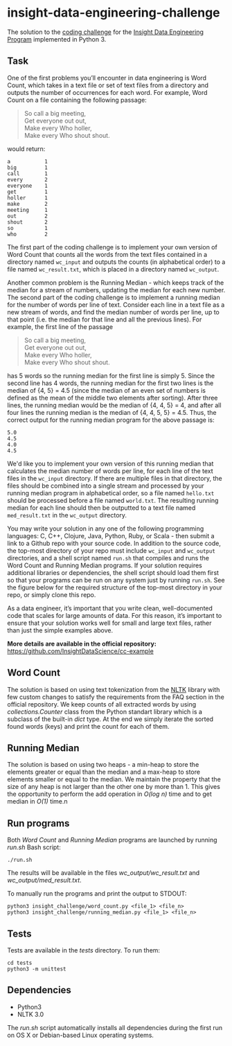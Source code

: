 # insight-data-engineering-challenge
The solution to the [coding challenge](https://github.com/InsightDataScience/cc-example) for the [Insight Data Engineering Program](http://insightdataengineering.com/) implemented in Python 3.

## Task

One of the first problems you’ll encounter in data engineering is Word Count, which takes in a text file or set of text files from a directory and outputs the number of occurrences for each word.  For example, Word Count on a file containing the following passage:

> So call a big meeting,  
Get everyone out out,  
Make every Who holler,  
Make every Who shout shout.  

would return:

	a			1
	big			1  
	call		1  
	every		2  
	everyone	1  
	get			1  
	holler		1  
	make		2  
	meeting		1  
	out			2  
	shout		2  
	so			1  
	who			2  

The first part of the coding challenge is to implement your own version of Word Count that counts all the words from the text files contained in a directory named `wc_input` and outputs the counts (in alphabetical order) to a file named `wc_result.txt`, which is placed in a directory named `wc_output`.

Another common problem is the Running Median - which keeps track of the median for a stream of numbers, updating the median for each new number.  The second part of the coding challenge is to implement a running median for the number of words per line of text.  Consider each line in a text file as a new stream of words, and find the median number of words per line, up to that point (i.e. the median for that line and all the previous lines).  For example, the first line of the passage

> So call a big meeting,  
Get everyone out out,  
Make every Who holler,  
Make every Who shout shout.  

has 5 words so the running median for the first line is simply 5.  Since the second line has 4 words, the running median for the first two lines is the median of {4, 5} = 4.5 (since the median of an even set of numbers is defined as the mean of the middle two elements after sorting).  After three lines, the running median would be the median of {4, 4, 5} = 4, and after all four lines the running median is the median of {4, 4, 5, 5} = 4.5.  Thus, the correct output for the running median program for the above passage is:

	5.0  
	4.5  
	4.0  
	4.5  

We'd like you to implement your own version of this running median that calculates the median number of words per line, for each line of the text files in the `wc_input` directory.  If there are multiple files in that directory, the files should be combined into a single stream and processed by your running median program in alphabetical order, so a file named `hello.txt` should be processed before a file named `world.txt`.  The resulting running median for each line should then be outputted to a text file named `med_result.txt` in the `wc_output` directory.

You may write your solution in any one of the following programming languages: C, C++, Clojure, Java, Python, Ruby, or Scala - then submit a link to a Github repo with your source code.  In addition to the source code, the top-most directory of your repo must include `wc_input` and `wc_output` directories, and a shell script named `run.sh` that compiles and runs the Word Count and Running Median programs.  If your solution requires additional libraries or dependencies, the shell script should load them first so that your programs can be run on any system just by running `run.sh`.  See the figure below for the required structure of the top-most directory in your repo, or simply clone this repo.

As a data engineer, it’s important that you write clean, well-documented code that scales for large amounts of data.  For this reason, it’s important to ensure that your solution works well for small and large text files, rather than just the simple examples above.

**More details are available in the official repository:** https://github.com/InsightDataScience/cc-example


## Word Count

The solution is based on using text tokenization from the [NLTK](http://www.nltk.org/) library with few custom changes to satisfy the requirements from the FAQ section in the official repository. We keep counts of all extracted words by using _collections.Counter_ class from the Python standart library which is a subclass of the built-in _dict_ type. At the end we simply iterate the sorted found words (keys) and print the count for each of them.

## Running Median

The solution is based on using two heaps - a min-heap to store the elements greater or equal than the median and a max-heap to store elements smaller or equal to the median. We maintain the property that the size of any heap is not larger than the other one by more than 1. This gives the opportunity to perform the add operation in _O(log n)_ time and to get median in _O(1)_ time.n


## Run programs

Both _Word Count_ and _Running Median_ programs are launched by running _run.sh_ Bash script:

	./run.sh

The results will be available in the files _wc_output/wc_result.txt_ and _wc_output/med_result.txt_.

To manually run the programs and print the output to STDOUT:

	python3 insight_challenge/word_count.py <file_1> <file_n>
	python3 insight_challenge/running_median.py <file_1> <file_n>


## Tests

Tests are available in the _tests_ directory. To run them:

	cd tests
	python3 -m unittest


## Dependencies

- Python3
- NLTK 3.0

The _run.sh_ script automatically installs all dependencies during the first run on OS X or Debian-based Linux operating systems.

